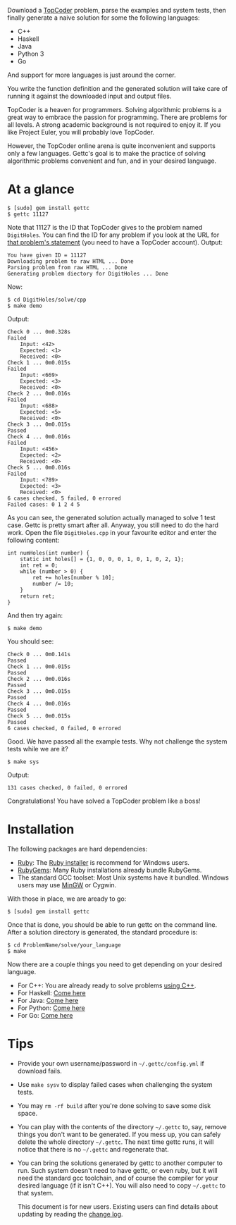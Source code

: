 Download a [TopCoder](http://topcoder.com/tc) problem, parse the examples and
system tests, then finally generate a naive solution for some the following
languages:

- C++
- Haskell
- Java
- Python 3
- Go

And support for more languages is just around the corner.

You write the function definition and the generated solution will take care of
running it against the downloaded input and output files.

TopCoder is a heaven for programmers. Solving algorithmic problems is a great
way to embrace the passion for programming. There are problems for all levels. 
A strong academic background is not required to enjoy it. If you like Project
Euler, you will probably love TopCoder. 

However, the TopCoder online arena is quite inconvenient and supports only a 
few languages. Gettc's goal is to make the practice of solving algorithmic
problems convenient and fun, and in your desired language.

# At a glance

    $ [sudo] gem install gettc
    $ gettc 11127

Note that 11127 is the ID that TopCoder gives to the problem named `DigitHoles`. You
can find the ID for any problem if you look at the URL for 
[that problem's statement](http://community.topcoder.com/stat?c=problem_statement&pm=11127) 
(you need to have a TopCoder account). Output:

    You have given ID = 11127
    Downloading problem to raw HTML ... Done
    Parsing problem from raw HTML ... Done
    Generating problem diectory for DigitHoles ... Done

Now:

    $ cd DigitHoles/solve/cpp
    $ make demo

Output:

    Check 0 ... 0m0.328s
    Failed
        Input: <42>
        Expected: <1>
        Received: <0>
    Check 1 ... 0m0.015s
    Failed
        Input: <669>
        Expected: <3>
        Received: <0>
    Check 2 ... 0m0.016s
    Failed
        Input: <688>
        Expected: <5>
        Received: <0>
    Check 3 ... 0m0.015s
    Passed
    Check 4 ... 0m0.016s
    Failed
        Input: <456>
        Expected: <2>
        Received: <0>
    Check 5 ... 0m0.016s
    Failed
        Input: <789>
        Expected: <3>
        Received: <0>
    6 cases checked, 5 failed, 0 errored
    Failed cases: 0 1 2 4 5

As you can see, the generated solution actually managed to solve 1 test case. 
Gettc is pretty smart after all. Anyway, you still need to do the hard work.
Open the file `DigitHoles.cpp` in your favourite editor and enter the following
content:

    int numHoles(int number) {
        static int holes[] = {1, 0, 0, 0, 1, 0, 1, 0, 2, 1};
        int ret = 0;
        while (number > 0) {
            ret += holes[number % 10];
            number /= 10;
        }
        return ret;
    }

And then try again:

    $ make demo

You should see:

    Check 0 ... 0m0.141s
    Passed
    Check 1 ... 0m0.015s
    Passed
    Check 2 ... 0m0.016s
    Passed
    Check 3 ... 0m0.015s
    Passed
    Check 4 ... 0m0.016s
    Passed
    Check 5 ... 0m0.015s
    Passed
    6 cases checked, 0 failed, 0 errored

Good. We have passed all the example tests. Why not challenge the system tests
while we are it?

    $ make sys

Output:

    131 cases checked, 0 failed, 0 errored

Congratulations! You have solved a TopCoder problem like a boss!

# Installation

The following packages are hard dependencies:

- [Ruby](http://www.ruby-lang.org/en/downloads/): The
[Ruby installer](http://rubyinstaller.org/) is recommend for Windows users. 
- [RubyGems](http://rubygems.org/pages/download): Many Ruby installations
already bundle RubyGems.
- The standard GCC toolset: Most Unix systems have it bundled. Windows users
may use [MinGW](http://www.mingw.org) or Cygwin.

With those in place, we are aready to go:

    $ [sudo] gem install gettc

Once that is done, you should be able to run gettc on the command line. After
a solution directory is generated, the standard procedure is:

    $ cd ProblemName/solve/your_language
    $ make

Now there are a couple things you need to get depending on your desired language.

- For C++: You are already ready to solve problems [using C++](https://github.com/seri/gettc/blob/master/plugins/cpp/README.md).
- For Haskell: [Come here](https://github.com/seri/gettc/blob/master/plugins/haskell/README.md)
- For Java: [Come here](https://github.com/seri/gettc/blob/master/plugins/java/README.md)
- For Python: [Come here](https://github.com/seri/gettc/blob/master/plugins/python/README.md)
- For Go: [Come here](https://github.com/seri/gettc/blob/master/plugins/go/README.md)

# Tips

- Provide your own username/password in `~/.gettc/config.yml` if download fails.
- Use `make sysv` to display failed cases when challenging the system tests.
- You may `rm -rf build` after you're done solving to save some disk space.
- You can play with the contents of the directory `~/.gettc` to, say, remove things
you don't want to be generated. If you mess up, you can safely delete the
whole directory `~/.gettc`. The next time gettc runs, it will notice that 
there is no `~/.gettc` and regenerate that.
- You can bring the solutions generated by gettc to another computer to run.
Such system doesn't need to have gettc, or even ruby, but it will need the 
standard gcc toolchain, and of course the compiler for your desired language
(if it isn't C++). You will also need to copy `~/.gettc` to that system.

    This document is for new users. Existing users can find details about updating by
    reading the [change log](https://github.com/seri/gettc/blob/master/CHANGELOG.md).
